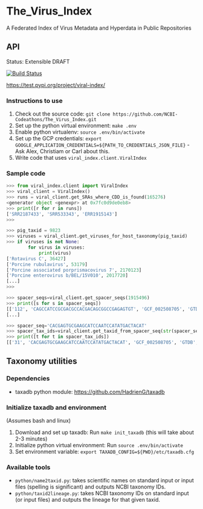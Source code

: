 # The_Virus_Index
A Federated Index of Virus Metadata and Hyperdata in Public Repositories

## API
Status: Extensible DRAFT

[![Build Status](https://travis-ci.com/NCBI-Codeathons/The_Virus_Index.svg?branch=master)](https://travis-ci.com/NCBI-Codeathons/The_Virus_Index)

https://test.pypi.org/project/viral-index/

### Instructions to use

1. Check out the source code: `git clone https://github.com/NCBI-Codeathons/The_Virus_Index.git`
1. Set up the python virtual environment: `make .env`
1. Enable python virtualenv: `source .env/bin/activate`
1. Set up the GCP credentials: `export GOOGLE_APPLICATION_CREDENTIALS=${PATH_TO_CREDENTIALS_JSON_FILE}` - Ask Alex, Christiam or Carl about this.
1. Write code that uses `viral_index.client.ViralIndex`

### Sample code

```python
>>> from viral_index.client import ViralIndex
>>> viral_client = ViralIndex()
>>> runs = viral_client.get_SRAs_where_CDD_is_found(165276)
<generator object <genexpr> at 0x7fc0d9de0eb8>
>>> print([r for r in runs])
['SRR2187433', 'SRR533343', 'ERR1915143']
>>> 

>>> pig_taxid = 9823
>>> viruses = viral_client.get_viruses_for_host_taxonomy(pig_taxid)
>>> if viruses is not None:
        for virus in viruses:
            print(virus)
['Rotavirus C', 36427]
['Porcine rubulavirus', 53179]
['Porcine associated porprismacovirus 7', 2170123]
['Porcine enterovirus b/BEL/15V010', 2017720]
[...]
>>>

>>> spacer_seqs=viral_client.get_spacer_seqs(1915496)
>>> print([s for s in spacer_seqs])
[['112', 'CAGCCATCCGCGACGCCACGACAGCGGCCGAGAGTGT', 'GCF_002508705', 'GTDB'], ['1', 'AATCAGCCCGTCGGGGTAGCCAGGGACGCCCTCCA', 'GCF_002508705', 'GTDB'],
[...]

>>> spacer_seq='CACGAGTGCGAAGCATCCAATCCATATGACTACAT'
>>> spacer_tax_ids=viral_client.get_taxid_from_spacer_seq(str(spacer_seq))
>>> print([t for t in spacer_tax_ids])
[['31', 'CACGAGTGCGAAGCATCCAATCCATATGACTACAT', 'GCF_002508705', 'GTDB', 1915496], ['31', 'CACGAGTGCGAAGCATCCAATCCATATGACTACAT', 'GCF_002508705', 'GTDB', 1915507], ['31', 'CACGAGTGCGAAGCATCCAATCCATATGACTACAT', 'GCF_002508705', 'GTDB', 1915502], ['31', 'CACGAGTGCGAAGCATCCAATCCATATGACTACAT', 'GCF_002508705', 'GTDB', 1915504], ['31', 'CACGAGTGCGAAGCATCCAATCCATATGACTACAT', 'GCF_002508705', 'GTDB', 1915506], ['31', 'CACGAGTGCGAAGCATCCAATCCATATGACTACAT', 'GCF_002508705', 'GTDB', 1915510], ['31', 'CACGAGTGCGAAGCATCCAATCCATATGACTACAT', 'GCF_002508705', 'GTDB', 1915499], ['31', 'CACGAGTGCGAAGCATCCAATCCATATGACTACAT', 'GCF_002508705', 'GTDB', 1915512], ['31', 'CACGAGTGCGAAGCATCCAATCCATATGACTACAT', 'GCF_002508705', 'GTDB', 1915500], ['31', 'CACGAGTGCGAAGCATCCAATCCATATGACTACAT', 'GCF_002508705', 'GTDB', 1915495], ['31', 'CACGAGTGCGAAGCATCCAATCCATATGACTACAT', 'GCF_002508705', 'GTDB', 1915498], ['31', 'CACGAGTGCGAAGCATCCAATCCATATGACTACAT', 'GCF_002508705', 'GTDB', 1915505], ['31', 'CACGAGTGCGAAGCATCCAATCCATATGACTACAT', 'GCF_002508705', 'GTDB', 1915508], ['31', 'CACGAGTGCGAAGCATCCAATCCATATGACTACAT', 'GCF_002508705', 'GTDB', 1915503]]
```

## Taxonomy utilities

### Dependencies
* taxadb python module: https://github.com/HadrienG/taxadb

### Initialize taxadb and environment
(Assumes bash and linux)

1. Download and set up taxadb: Run `make init_taxadb` (this will take about
   2-3 minutes)
2. Initialize python virtual environment: Run `source .env/bin/activate`
3. Set environment variable: `export TAXADB_CONFIG=${PWD}/etc/taxadb.cfg`

### Available tools
* `python/name2taxid.py`: takes scientific names on standard input or input files (spelling is significant) and
  outputs NCBI taxonomy IDs.
* `python/taxid2lineage.py`: takes NCBI taxonomy IDs on standard input (or
  input files) and outputs the lineage for that given taxid. 

